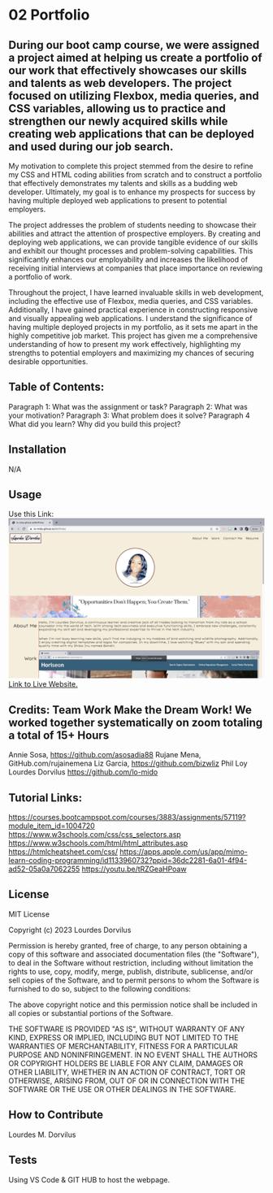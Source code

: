 # 02 Portfolio

## During our boot camp course, we were assigned a project aimed at helping us create a portfolio of our work that effectively showcases our skills and talents as web developers. The project focused on utilizing Flexbox, media queries, and CSS variables, allowing us to practice and strengthen our newly acquired skills while creating web applications that can be deployed and used during our job search.

My motivation to complete this project stemmed from the desire to refine my CSS and HTML coding abilities from scratch and to construct a portfolio that effectively demonstrates my talents and skills as a budding web developer. Ultimately, my goal is to enhance my prospects for success by having multiple deployed web applications to present to potential employers.

The project addresses the problem of students needing to showcase their abilities and attract the attention of prospective employers. By creating and deploying web applications, we can provide tangible evidence of our skills and exhibit our thought processes and problem-solving capabilities. This significantly enhances our employability and increases the likelihood of receiving initial interviews at companies that place importance on reviewing a portfolio of work.

Throughout the project, I have learned invaluable skills in web development, including the effective use of Flexbox, media queries, and CSS variables. Additionally, I have gained practical experience in constructing responsive and visually appealing web applications. I understand the significance of having multiple deployed projects in my portfolio, as it sets me apart in the highly competitive job market. This project has given me a comprehensive understanding of how to present my work effectively, highlighting my strengths to potential employers and maximizing my chances of securing desirable opportunities.

## Table of Contents:

Paragraph 1: What was the assignment or task?
Paragraph 2: What was your motivation?
Paragraph 3: What problem does it solve?
Paragraph 4 What did you learn? Why did you build this project?

## Installation

N/A

## Usage

Use this Link:
<img src ="./assets/images/website.png" >
<a href="https://lo-mido.github.io/SkillFolio/" > Link to Live Website.</a>

## Credits: Team Work Make the Dream Work! We worked together systematically on zoom totaling a total of 15+ Hours

Annie Sosa, https://github.com/asosadia88
Rujane Mena, GitHub.com/rujainemena
Liz Garcia, https://github.com/bizwliz
Phil Loy
Lourdes Dorvilus https://github.com/lo-mido

## Tutorial Links:

https://courses.bootcampspot.com/courses/3883/assignments/57119?module_item_id=1004720
https://www.w3schools.com/css/css_selectors.asp
https://www.w3schools.com/html/html_attributes.asp
https://htmlcheatsheet.com/css/
https://apps.apple.com/us/app/mimo-learn-coding-programming/id1133960732?ppid=36dc2281-6a01-4f94-ad52-05a0a7062255
https://youtu.be/tRZGeaHPoaw

## License

MIT License

Copyright (c) 2023 Lourdes Dorvilus

Permission is hereby granted, free of charge, to any person obtaining a copy
of this software and associated documentation files (the "Software"), to deal
in the Software without restriction, including without limitation the rights
to use, copy, modify, merge, publish, distribute, sublicense, and/or sell
copies of the Software, and to permit persons to whom the Software is
furnished to do so, subject to the following conditions:

The above copyright notice and this permission notice shall be included in all
copies or substantial portions of the Software.

THE SOFTWARE IS PROVIDED "AS IS", WITHOUT WARRANTY OF ANY KIND, EXPRESS OR
IMPLIED, INCLUDING BUT NOT LIMITED TO THE WARRANTIES OF MERCHANTABILITY,
FITNESS FOR A PARTICULAR PURPOSE AND NONINFRINGEMENT. IN NO EVENT SHALL THE
AUTHORS OR COPYRIGHT HOLDERS BE LIABLE FOR ANY CLAIM, DAMAGES OR OTHER
LIABILITY, WHETHER IN AN ACTION OF CONTRACT, TORT OR OTHERWISE, ARISING FROM,
OUT OF OR IN CONNECTION WITH THE SOFTWARE OR THE USE OR OTHER DEALINGS IN THE
SOFTWARE.

## How to Contribute

Lourdes M. Dorvilus

## Tests

Using VS Code & GIT HUB to host the webpage.
